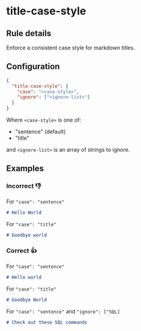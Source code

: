 <!-- markdownlint-disable title-case-style -->
# title-case-style

<!-- markdownlint-enable title-case-style -->

## Rule details

Enforce a consistent case style for markdown titles.

## Configuration

```json
{
  "title-case-style": {
    "case": "<case-style>",
    "ignore": ["<ignore-list>"]
  }
}
```

Where `<case-style>` is one of:

- "sentence" (default)
- "title"

and `<ignore-list>` is an array of strings to ignore.

## Examples

### Incorrect 👎

For `"case": "sentence"`

```md
# Hello World
```

For `"case": "title"`

```md
# Goodbye world
```

### Correct 👍

For `"case": "sentence"`

```md
# Hello world
```

For `"case": "title"`

```md
# Goodbye World
```

For `"case": "sentence"` and `"ignore": ["SQL]`

```md
# Check out these SQL commands
```
